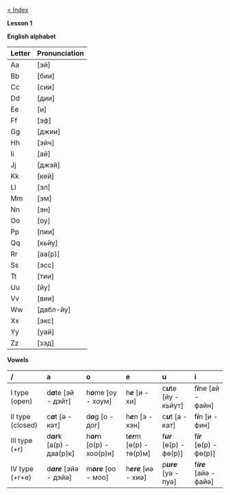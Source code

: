 [< Index](README.md)

**Lesson 1**

**English alphabet**

Letter | Pronunciation
:--- | :---
Aa | [эй]
Bb | [бии]
Cc | [сии]
Dd | [дии]
Ee | [и]
Ff | [эф]
Gg | [джии]
Hh | [эйч]
Ii | [ай]
Jj | [джэй]
Kk | [кей]
Ll | [эл]
Mm | [эм]
Nn | [эн]
Oo | [оу]
Pp | [пии]
Qq | [кьйу]
Rr | [аа(р)]
Ss | [эсс]
Tt | [тии]
Uu | [йу]
Vv | [вии]
Ww | [дабл-йу]
Xx | [экс]
Yy | [уай]
Zz | [зэд]

**Vowels**

/ | a | o | e | u | i
:--- | :--- | :--- | :--- | :--- | :---
I type (open) | d***a***te [эй - дэйт] | h***o***me [оу - хоум] | h***e*** [и - хи] | c***u***te [йу - кьйут] | f***i***ne [ай - файн]
II type (closed) | c***a***t [ә - кәт] | d***o***g [о - дог] | h***e***n [э - хэн] | c***u***t [а - кат] | f***i***n [и - фин]
III type (+r) | d***ar***k [а(р) - даа(р)к] | h***or***n [о(р) - хоо(р)н] | t***er***m [ө(р) - тө(р)м] | f***ur*** [ө(р) - фө(р)] | f***ir*** [ө(р) - фө(р)]
IV type (+r+e) | d***are*** [эйә - дэйә] | m***ore*** [оо - моо] | h***ere*** [иә - хиә] | p***ure*** [уә - пуә] | f***ire*** [айә - файә]
